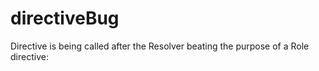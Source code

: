 # directiveBug

Directive is being called after the Resolver beating the purpose of a Role directive:

